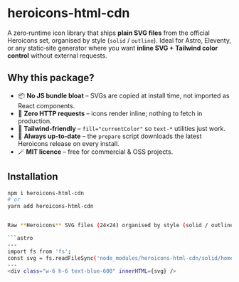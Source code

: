 # heroicons-html-cdn

A zero‑runtime icon library that ships **plain SVG files** from the official Heroicons set, organised by style (`solid` / `outline`). Ideal for Astro, Eleventy, or any static‑site generator where you want **inline SVG + Tailwind color control** without external requests.

## Why this package?

- 📦 **No JS bundle bloat** – SVGs are copied at install time, not imported as React components.
- 🚀 **Zero HTTP requests** – icons render inline; nothing to fetch in production.
- 🎨 **Tailwind‑friendly** – `fill="currentColor"` so `text-*` utilities just work.
- 🔄 **Always up‑to‑date** – the `prepare` script downloads the latest Heroicons release on every install.
- 🪄 **MIT licence** – free for commercial & OSS projects.

## Installation

```bash
npm i heroicons-html-cdn
# or
yarn add heroicons-html-cdn


Raw **Heroicons** SVG files (24×24) organised by style (solid / outline). Perfect for Astro or plain HTML projects that want zero‑JS, inline‑SVG control.

```astro
---
import fs from 'fs';
const svg = fs.readFileSync('node_modules/heroicons-html-cdn/solid/home.svg', 'utf-8');
---
<div class="w-6 h-6 text-blue-600" innerHTML={svg} />